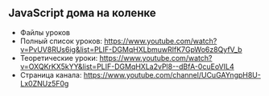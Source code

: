 ## JavaScript дома на коленке

* Файлы уроков
* Полный список уроков: https://www.youtube.com/watch?v=PvUV8RUs6ig&list=PLIF-DGMqHXLbmuwRIfK7GpWo6z8QyfV_b
* Теоретические уроки: https://www.youtube.com/watch?v=OXQKrKX5kYY&list=PLIF-DGMqHXLa2vPl8--dBfA-0cuEoVIL4
* Страница канала: https://www.youtube.com/channel/UCuGAYngpH8U-Lx0ZNUz5F0g
